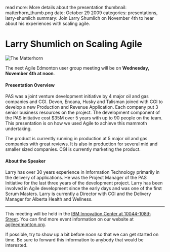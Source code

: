 read more: More details about the presentation
thumbnail: matterhorn_thumb.png
date: October 29 2009
categories: presentations, larry-shumlich
summary: Join Larry Shumlich on November 4th to hear about his experiences with scaling agile.

#  Larry Shumlich on Scaling Agile

![The Matterhorn](/attachments/matterhorn_resized.jpg)

The next Agile Edmonton user group meeting will be on **Wednesday, November 4th at noon**.

#### Presentation Overview

PAS was a joint venture development initiative by 4 major oil and gas companies and CGI. Devon, Encana, Husky and Talisman joined with CGI to develop a new Production and Revenue Application. Each company put 3 senior business resources on the project. The development component of the PAS initiative cost $35M over 5 years with up to 90 people on the team. This presentation is on how we used Agile to achieve this mammoth undertaking.

The product is currently running in production at 5 major oil and gas companies with great reviews. It is also in production for several mid and smaller sized companies. CGI is currently marketing the product.

#### About the Speaker

Larry has over 30 years experience in Information Technology primarily in the delivery of applications. He was the Project Manager of the PAS Initiative for the last three years of the development project. Larry has been involved in Agile development since the early days and was one of the first Scrum Masters. Larry is currently a Director with CGI and the Delivery Manager for Alberta Health and Wellness.

---

This meeting will be held in the [IBM Innovation Center at 10044-108th Street](http://maps.google.ca/maps?hl=en&safe=off&q=10044-108th+Street,edmonton,ab&ie=UTF8&hq=&hnear=10044+108+St+NW,+Edmonton,+Division+No.+11,+Alberta+T5J+3S7&gl=ca&ei=cJ9ZTLmPKNntnQev7_mxCQ&ved=0CBUQ8gEwAA&t=h&z=16). You can find more event information on our website at [agileedmonton.org](http://agileedmonton.org).

If possible, try to show up a bit before noon so that we can get started on time. Be sure to forward this information to anybody that would be interested.


